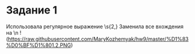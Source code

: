 # Задание 1
Использовала регулярное выражение \s{2,} 
Заменила все вхождения на \n
!(https://raw.githubusercontent.com/MaryKozhemyak/hw9/master/%D1%83%D0%BF%D1%801.2.PNG) 
